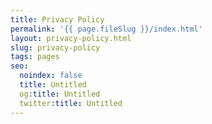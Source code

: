 ```yaml
---
title: Privacy Policy
permalink: '{{ page.fileSlug }}/index.html'
layout: privacy-policy.html
slug: privacy-policy
tags: pages
seo:
  noindex: false
  title: Untitled
  og:title: Untitled
  twitter:title: Untitled
---
```



